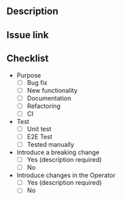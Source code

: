 ## Description

## Issue link

## Checklist

- Purpose
    - [ ] Bug fix
    - [ ] New functionality
    - [ ] Documentation
    - [ ] Refactoring
    - [ ] CI
- Test
    - [ ] Unit test
    - [ ] E2E Test
    - [ ] Tested manually
- Introduce a breaking change
    - [ ] Yes (description required)
    - [ ] No
- Introduce changes in the Operator 
    - [ ] Yes (description required)
    - [ ] No
